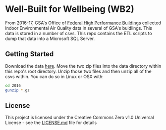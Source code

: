 # Well-Built for Wellbeing (WB2)
From 2016-17, GSA's Office of [Federal High Performance Buildings](https://www.gsa.gov/about-us/organization/office-of-governmentwide-policy/office-of-federal-highperformance-buildings) collected Indoor Environmental Air Quality data in several of GSA's buidlings. This data is stored in a number of csvs. This repo contains the ETL scripts to dump that data into a Microsoft SQL Server.

## Getting Started
Download the data [here](https://drive.google.com/drive/u/0/folders/1Ah7MOw99aKeQazV5bOAxG8r0zR4jHI5r). Move the two zip files into the data directory within this repo's root directory. Unzip those two files and then unzip all of the csvs within. You can do so in Linux or OSX with:
```bash
cd 2016
gunzip *.gz
```

## License

This project is licensed under the Creative Commons Zero v1.0 Universal License - see the [LICENSE.md](https://github.com/GSA/wb2/LICENSE.md) file for details
